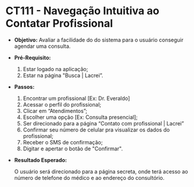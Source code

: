 # CT111 - Navegação Intuitiva ao Contatar Profissional

- **Objetivo:** Avaliar a facilidade do do sistema para o usuário conseguir agendar uma consulta.

- **Pré-Requisito:**
    1. Estar logado na aplicação;
    2. Estar na página "Busca | Lacrei”.

- **Passos:**
    1. Encontrar um profissional [Ex: Dr. Everaldo]
    2. Acessar o perfil do profissional;
    3. Clicar em “Atendimentos”;
    4. Escolher uma opção [Ex: Consulta presencial];
    5. Ser direcionado para a página “Contato com profissional | Lacrei”
    6. Confirmar seu número de celular pra visualizar os dados do profissional;
    7. Receber o SMS de confirmação;
    8. Digitar e apertar o botão de "Confirmar".

- **Resultado Esperado:**
    
    O usuário será direcionado para a página secreta, onde terá acesso ao número de telefone do médico e ao endereço do consultório.